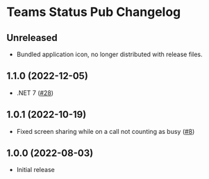 # Teams Status Pub Changelog

## Unreleased

- Bundled application icon, no longer distributed with release files.

## 1.1.0 (2022-12-05)

- .NET 7 ([#28](https://github.com/tetsuo13/TeamsStatusPub/pull/28))

## 1.0.1 (2022-10-19)

- Fixed screen sharing while on a call not counting as busy ([#8](https://github.com/tetsuo13/TeamsStatusPub/issues/8))

## 1.0.0 (2022-08-03)

- Initial release
